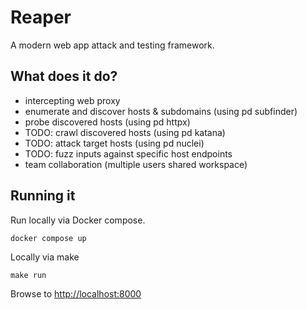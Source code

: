 # Reaper

A modern web app attack and testing framework.

## What does it do?

- intercepting web proxy
- enumerate and discover hosts & subdomains (using pd subfinder)
- probe discovered hosts (using pd httpx)
- TODO: crawl discovered hosts (using pd katana)
- TODO: attack target hosts (using pd nuclei)
- TODO: fuzz inputs against specific host endpoints
- team collaboration (multiple users shared workspace)

## Running it

Run locally via Docker compose.

```
docker compose up
```

Locally via make

```
make run
```

Browse to [http://localhost:8000](http://localhost:8000)


